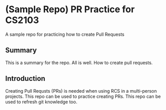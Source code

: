# (Sample Repo) PR Practice for CS2103
A sample repo for practicing how to create Pull Requests

## Summary
This is a summary for the repo. All is well. How to create pull requests.

## Introduction
Creating Pull Requsts (PRs) is needed when using RCS in a multi-person projects.
This repo can be used to practice creating PRs. This repo can be used to refresh git
knowledge too.
